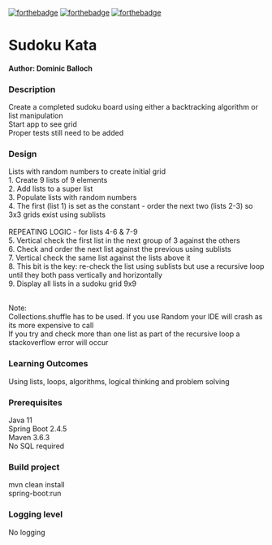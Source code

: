 
[![forthebadge](https://forthebadge.com/images/badges/contains-cat-gifs.svg)](https://forthebadge.com)
[![forthebadge](https://forthebadge.com/images/badges/compatibility-betamax.svg)](https://forthebadge.com)
[![forthebadge](https://forthebadge.com/images/badges/powered-by-coffee.svg)](https://forthebadge.com)

<h1>Sudoku Kata</h1>
<h4>Author: Dominic Balloch</h4>

<h3>Description</h3>
Create a completed sudoku board using either a backtracking algorithm or list manipulation
<br/>Start app to see grid
<br/>Proper tests still need to be added

<h3>Design</h3>
Lists with random numbers to create initial grid
<br/>1. Create 9 lists of 9 elements
<br/>2. Add lists to a super list
<br/>3. Populate lists with random numbers
<br/>4. The first (list 1) is set as the constant - order the next two (lists 2-3) so 3x3 grids exist using sublists
<br/>
<br/>REPEATING LOGIC - for lists 4-6 & 7-9
<br/>5. Vertical check the first list in the next group of 3 against the others
<br/>6. Check and order the next list against the previous using sublists
<br/>7. Vertical check the same list against the lists above it
<br/>8. This bit is the key: re-check the list using sublists but use a recursive loop until they both pass vertically and horizontally
<br/>9. Display all lists in a sudoku grid 9x9

<br/>Note: 
<br/>Collections.shuffle has to be used. If you use Random your IDE will crash as its more expensive to call
<br/>If you try and check more than one list as part of the recursive loop a stackoverflow error will occur

<h3>Learning Outcomes</h3>
Using lists, loops, algorithms, logical thinking and problem solving

<h3>Prerequisites</h3>
Java 11
<br/> Spring Boot 2.4.5
<br/>Maven 3.6.3
<br/>No SQL required

<h3>Build project</h3>
mvn clean install
<br/>spring-boot:run

<h3>Logging level</h3>
No logging